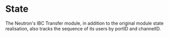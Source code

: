 # State

The Neutron's IBC Transfer module, in addition to the original module state realisation, also tracks the sequence of its users by portID and channelID.
